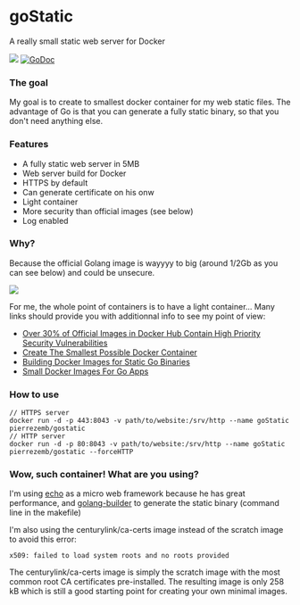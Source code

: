 # goStatic
A really small static web server for Docker

[![](https://badge.imagelayers.io/pierrezemb/gostatic:latest.svg)](https://imagelayers.io/?images=pierrezemb/gostatic:latest 'Get your own badge on imagelayers.io')
[![GoDoc](https://godoc.org/github.com/PierreZ/goStatic?status.svg)](https://godoc.org/github.com/PierreZ/goStatic)

### The goal
My goal is to create to smallest docker container for my web static files. The advantage of Go is that you can generate a fully static binary, so that you don't need anything else.

### Features
 * A fully static web server in 5MB
 * Web server build for Docker
 * HTTPS by default
 * Can generate certificate on his onw
 * Light container
 * More security than official images (see below)
 * Log enabled

### Why?
Because the official Golang image is wayyyy to big (around 1/2Gb as you can see below) and could be unsecure.

[![](https://badge.imagelayers.io/golang:latest.svg)](https://imagelayers.io/?images=golang:latest 'Get your own badge on imagelayers.io')

For me, the whole point of containers is to have a light container...
Many links should provide you with additionnal info to see my point of view:

 * [Over 30% of Official Images in Docker Hub Contain High Priority Security Vulnerabilities](http://www.banyanops.com/blog/analyzing-docker-hub/)
 * [Create The Smallest Possible Docker Container](http://blog.xebia.com/2014/07/04/create-the-smallest-possible-docker-container/)
 * [Building Docker Images for Static Go Binaries](https://medium.com/@kelseyhightower/optimizing-docker-images-for-static-binaries-b5696e26eb07)
 * [Small Docker Images For Go Apps](http://www.centurylinklabs.com/small-docker-images-for-go-apps/)

### How to use
```
// HTTPS server
docker run -d -p 443:8043 -v path/to/website:/srv/http --name goStatic pierrezemb/gostatic
// HTTP server
docker run -d -p 80:8043 -v path/to/website:/srv/http --name goStatic pierrezemb/gostatic --forceHTTP
```

### Wow, such container! What are you using?

I'm using [echo](http://echo.labstack.com/) as a  micro web framework because he has great performance, and [golang-builder](https://github.com/CenturyLinkLabs/golang-builder) to generate the static binary (command line in the makefile)

I'm also using the centurylink/ca-certs image instead of the scratch image to avoid this error:

```
x509: failed to load system roots and no roots provided
```

The centurylink/ca-certs image is simply the scratch image with the most common root CA certificates pre-installed. The resulting image is only 258 kB which is still a good starting point for creating your own minimal images.
